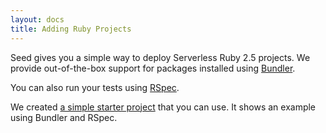 ```yaml
---
layout: docs
title: Adding Ruby Projects
---
```


Seed gives you a simple way to deploy Serverless Ruby 2.5 projects. We provide out-of-the-box support for packages installed using [Bundler](https://bundler.io).

You can also run your tests using [RSpec](http://rspec.info).

We created [a simple starter project](https://github.com/fwang/serverless-ruby-starter) that you can use. It shows an example using Bundler and RSpec.
